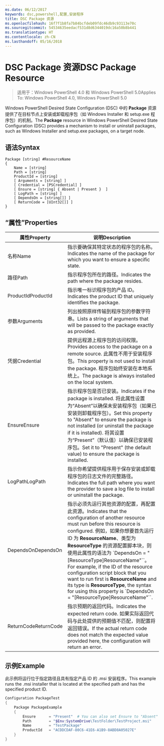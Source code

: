 ```yaml
---
ms.date: 06/12/2017
keywords: dsc,powershell,配置,安装程序
title: DSC Package 资源
ms.openlocfilehash: 16f7f1b8fa7b84bcfdeb09fdc46db9c93113e70c
ms.sourcegitcommit: 54534635eedacf531d8d6344019dc16a50b8b441
ms.translationtype: HT
ms.contentlocale: zh-CN
ms.lasthandoff: 05/16/2018
---
```

# <a name="dsc-package-resource"></a><span data-ttu-id="e2094-103">DSC Package 资源</span><span class="sxs-lookup"><span data-stu-id="e2094-103">DSC Package Resource</span></span>

> <span data-ttu-id="e2094-104">适用于：Windows PowerShell 4.0 和 Windows PowerShell 5.0</span><span class="sxs-lookup"><span data-stu-id="e2094-104">Applies To: Windows PowerShell 4.0, Windows PowerShell 5.0</span></span>

<span data-ttu-id="e2094-105">Windows PowerShell Desired State Configuration (DSC) 中的 **Package** 资源提供了在目标节点上安装或卸载程序包（如 Windows Installer 和 setup.exe 程序包）的机制。</span><span class="sxs-lookup"><span data-stu-id="e2094-105">The **Package** resource in Windows PowerShell Desired State Configuration (DSC) provides a mechanism to install or uninstall packages, such as Windows Installer and setup.exe packages, on a target node.</span></span>

## <a name="syntax"></a><span data-ttu-id="e2094-106">语法</span><span class="sxs-lookup"><span data-stu-id="e2094-106">Syntax</span></span>

```
Package [string] #ResourceName
{
    Name = [string]
    Path = [string]
    ProductId = [string]
    [ Arguments = [string] ]
    [ Credential = [PSCredential] ]
    [ Ensure = [string] { Absent | Present }  ]
    [ LogPath = [string] ]
    [ DependsOn = [string[]] ]
    [ ReturnCode = [UInt32[]] ]
}
```

## <a name="properties"></a><span data-ttu-id="e2094-107">“属性”</span><span class="sxs-lookup"><span data-stu-id="e2094-107">Properties</span></span>
|  <span data-ttu-id="e2094-108">属性</span><span class="sxs-lookup"><span data-stu-id="e2094-108">Property</span></span>  |  <span data-ttu-id="e2094-109">说明</span><span class="sxs-lookup"><span data-stu-id="e2094-109">Description</span></span>   |
|---|---|
| <span data-ttu-id="e2094-110">名称</span><span class="sxs-lookup"><span data-stu-id="e2094-110">Name</span></span>| <span data-ttu-id="e2094-111">指示要确保其特定状态的程序包的名称。</span><span class="sxs-lookup"><span data-stu-id="e2094-111">Indicates the name of the package for which you want to ensure a specific state.</span></span>|
| <span data-ttu-id="e2094-112">路径</span><span class="sxs-lookup"><span data-stu-id="e2094-112">Path</span></span>| <span data-ttu-id="e2094-113">指示程序包所在的路径。</span><span class="sxs-lookup"><span data-stu-id="e2094-113">Indicates the path where the package resides.</span></span>|
| <span data-ttu-id="e2094-114">ProductId</span><span class="sxs-lookup"><span data-stu-id="e2094-114">ProductId</span></span>| <span data-ttu-id="e2094-115">指示唯一标识程序包的产品 ID。</span><span class="sxs-lookup"><span data-stu-id="e2094-115">Indicates the product ID that uniquely identifies the package.</span></span>|
| <span data-ttu-id="e2094-116">参数</span><span class="sxs-lookup"><span data-stu-id="e2094-116">Arguments</span></span>| <span data-ttu-id="e2094-117">列出按照原样传输到程序包的参数字符串。</span><span class="sxs-lookup"><span data-stu-id="e2094-117">Lists a string of arguments that will be passed to the package exactly as provided.</span></span>|
| <span data-ttu-id="e2094-118">凭据</span><span class="sxs-lookup"><span data-stu-id="e2094-118">Credential</span></span>| <span data-ttu-id="e2094-119">提供远程源上程序包的访问权限。</span><span class="sxs-lookup"><span data-stu-id="e2094-119">Provides access to the package on a remote source.</span></span> <span data-ttu-id="e2094-120">此属性不用于安装程序包。</span><span class="sxs-lookup"><span data-stu-id="e2094-120">This property is not used to install the package.</span></span> <span data-ttu-id="e2094-121">程序包始终安装在本地系统上。</span><span class="sxs-lookup"><span data-stu-id="e2094-121">The package is always installed on the local system.</span></span>|
| <span data-ttu-id="e2094-122">Ensure</span><span class="sxs-lookup"><span data-stu-id="e2094-122">Ensure</span></span>| <span data-ttu-id="e2094-123">指示程序包是否已安装。</span><span class="sxs-lookup"><span data-stu-id="e2094-123">Indicates if the package is installed.</span></span> <span data-ttu-id="e2094-124">将此属性设置为“Absent”以确保未安装程序包（如果已安装则卸载程序包）。</span><span class="sxs-lookup"><span data-stu-id="e2094-124">Set this property to "Absent" to ensure the package is not installed (or uninstall the package if it is installed).</span></span> <span data-ttu-id="e2094-125">将其设置为“Present”（默认值）以确保已安装程序包。</span><span class="sxs-lookup"><span data-stu-id="e2094-125">Set it to "Present" (the default value) to ensure the package is installed.</span></span>|
| <span data-ttu-id="e2094-126">LogPath</span><span class="sxs-lookup"><span data-stu-id="e2094-126">LogPath</span></span>| <span data-ttu-id="e2094-127">指示你希望提供程序用于保存安装或卸载程序包的日志文件的完整路径。</span><span class="sxs-lookup"><span data-stu-id="e2094-127">Indicates the full path where you want the provider to save a log file to install or uninstall the package.</span></span>|
| <span data-ttu-id="e2094-128">DependsOn</span><span class="sxs-lookup"><span data-stu-id="e2094-128">DependsOn</span></span> | <span data-ttu-id="e2094-129">指示必须先运行其他资源的配置，再配置此资源。</span><span class="sxs-lookup"><span data-stu-id="e2094-129">Indicates that the configuration of another resource must run before this resource is configured.</span></span> <span data-ttu-id="e2094-130">例如，如果你想要首先运行 ID 为 **ResourceName**、类型为 **ResourceType** 的资源配置脚本块，则使用此属性的语法为 \`DependsOn = "[ResourceType]ResourceName"\`\`。</span><span class="sxs-lookup"><span data-stu-id="e2094-130">For example, if the ID of the resource configuration script block that you want to run first is **ResourceName** and its type is **ResourceType**, the syntax for using this property is \`DependsOn = "[ResourceType]ResourceName"\`\`.</span></span>|
| <span data-ttu-id="e2094-131">ReturnCode</span><span class="sxs-lookup"><span data-stu-id="e2094-131">ReturnCode</span></span>| <span data-ttu-id="e2094-132">指示预期的返回代码。</span><span class="sxs-lookup"><span data-stu-id="e2094-132">Indicates the expected return code.</span></span> <span data-ttu-id="e2094-133">如果实际返回代码与此处提供的预期值不匹配，则配置将返回错误。</span><span class="sxs-lookup"><span data-stu-id="e2094-133">If the actual return code does not match the expected value provided here, the configuration will return an error.</span></span>|

## <a name="example"></a><span data-ttu-id="e2094-134">示例</span><span class="sxs-lookup"><span data-stu-id="e2094-134">Example</span></span>

<span data-ttu-id="e2094-135">此示例将运行位于指定路径且具有指定产品 ID 的 .msi 安装程序。</span><span class="sxs-lookup"><span data-stu-id="e2094-135">This example runs the .msi installer that is located at the specified path and has the specified product ID.</span></span>

```powershell
Configuration PackageTest
{
    Package PackageExample
    {
        Ensure      = "Present"  # You can also set Ensure to "Absent"
        Path        = "$Env:SystemDrive\TestFolder\TestProject.msi"
        Name        = "TestPackage"
        ProductId   = "ACDDCDAF-80C6-41E6-A1B9-8ABD8A05027E"
    }
}
```